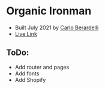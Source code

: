 # Organic Ironman

- Built July 2021 by [Carlo Berardelli](https://carloberardelli.com/)
- [Live Link](https://vercel.com/carlorossi11/organic/6ZwXf8Wb7A6J8MiwCFe9rKcWPc32)

## ToDo:
- Add router and pages
- Add fonts
- Add Shopify